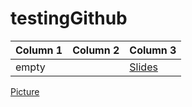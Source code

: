 # testingGithub


| Column 1 | Column 2 | Column 3 |
| ------------- | ------------- | ------------- |
| empty | | [Slides](/ClaudioSilva/NextStep/) |



[Picture](/images/me3.jpg)